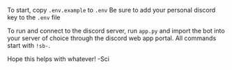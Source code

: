 To start, copy `.env.example` to `.env`
Be sure to add your personal discord key to the `.env` file

To run and connect to the discord server, run `app.py` and import the bot into your server of choice through the discord web app portal. All commands start with `!sb-`.

Hope this helps with whatever! -Sci

